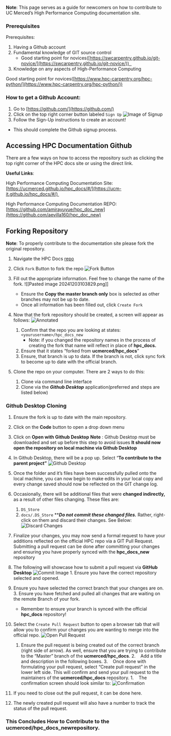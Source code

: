 
**Note**: This page serves as a guide for newcomers on how to contribute to UC Merced’s High Performance Computing documentation site.

### Prerequisites 
Prerequisites:  
1. Having a Github account  
2. Fundamental knowledge of GIT source control  
	- Good starting point for novices([https://swcarpentry.github.io/git-novice/](https://swcarpentry.github.io/git-novice/))  
3. Knowledge on any aspects of High-Performance Computing 
    

Good starting point for novices([https://www.hpc-carpentry.org/hpc-python/](https://www.hpc-carpentry.org/hpc-python/))

### How to get a Github Account:
1. Go to [https://github.com/](https://github.com/)
2. Click on the top right corner button labeled `Sign Up`
![Image of Signup](./static/img/signupGH.png)
3. Follow the Sign-Up instructions to create an account!
- This should complete the Github signup process. 

## Accessing HPC Documentation Github

There are a few ways on how to access the repository such as clicking the top right corner of the HPC docs site or using the direct link.

**Useful Links**:   

High Performance Computing Documentation Site: [https://ucmerced.github.io/hpc_docs/#/](https://ucm-it.github.io/hpc_docs/#/) 

High Performance Computing Documentation REPO: [https://github.com/amirayuyue/hpc_doc_new](https://github.com/aevilla160/hpc_doc_new)

## Forking Repository

**Note**: To properly contribute to the documentation site please fork the original repository.
1. Navigate the HPC Docs [repo](https://github.com/ucm-it/hpc_docs)
2. Click `Fork` Button to fork the repo
![Fork Button](./static/img/Fork.png)

3. Fill out the appropriate information. Feel free to change the name of the fork. ![[Pasted image 20241203103829.png]]
	- Ensure the **Copy the master branch only** box is selected as other branches may not be up to date.
	- Once all information has been filled out, click `Create Fork`
4. Now that the fork repository should be created, a screen will appear as follows: ![Annotated](./static/img/annotated_fork.png)
	1. Confirm that the repo you are looking at states: `<yourusername>/hpc_docs_new`
		- Note: if you changed the repository names in the process of creating the fork that name will reflect in place of **hpc_docs.**
	2. Ensure that it states “forked from **ucmerced/hpc_docs**”
	3. Ensure, that branch is up to data. If the branch is not, click sync fork to become up to date with the official branch.
5. Clone the repo on your computer. There are 2 ways to do this:
	1. Clone via command line interface
	2. Clone via the **_Github Desktop_** application(preferred and steps are listed below)
### Github Desktop Cloning 
1. Ensure the fork is up to date with the main repository.
2. Click on the **Code** button to open a drop down menu
3. Click on **Open with Github Desktop**
**Note** : Github Desktop must be downloaded and set up before this step to avoid issues
**It should now open the repository on local machine via Github Desktop**
5. In Github Desktop, there will be a pop up. Select “**To contribute to the parent project”**
![Github Desktop](./static/img/locak_fork.png)

7. Once the folder and it’s files have been successfully pulled onto the local machine, you can now begin to make edits in your local copy and every change saved should now be reflected on the GIT change log.
8. Occasionally, there will be additional files that were **changed indirectly,** as a result of other files changing. These files are:
	1. `DS_Store`
	2. `docs/.DS_Store`
****_Do not commit these changed files._** Rather, right-click on them and discard their changes. See Below:
![Discard Changes](./static/img/commit.png)
9. Finalize your changes, you may now send a formal request to have your additions reflected on the official HPC repo via a GIT Pull Request.  Submitting a pull request can be done after committing your changes and ensuring you have properly synced with the **hpc_docs_new** repository
10. The following will showcase how to submit a pull request via **GitHub Desktop**
![Commit Image](./static/img/commit.png)
1. Ensure you have the correct repository selected and opened.
2. Ensure you have selected the correct branch that your changes are on.
3. Ensure you have fetched and pulled all changes that are waiting on the remote Branch of your fork.
	- Remember to ensure your branch is synced with the official **hpc_docs** repository!
11. Select the `Create Pull Request` button to open a browser tab that will allow you to confirm your changes you are wanting to merge into the official repo.
![Open Pull Request](./static/img/open_pull_request.png)
	1. Ensure the pull request is being created out of the correct branch (right side of arrow). As well, ensure that you are trying to contribute to the “Master” branch of the **ucmerced/hpc_docs**.
	2.    Add a title and description in the following boxes.
	3.    Once done with formulating your pull request, select “Create pull request” in the lower left side. This will confirm and send your pull request to the maintainers of the **ucmerced/hpc_docs** repository.
1.    The confirmation screen should look similar to:
![Confirmation](./static/img/pull_request_confirmation.png)
1. If you need to close out the pull request, it can be done here.
2. The newly created pull request will also have a number to track the status of the pull request.
### This Concludes How to Contribute to the **ucmerced/hpc_docs_new**repository.
